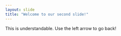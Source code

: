 ```yaml
---
layout: slide
title: "Welcome to our second slide!"
---
```

This is understandable.
Use the left arrow to go back!
